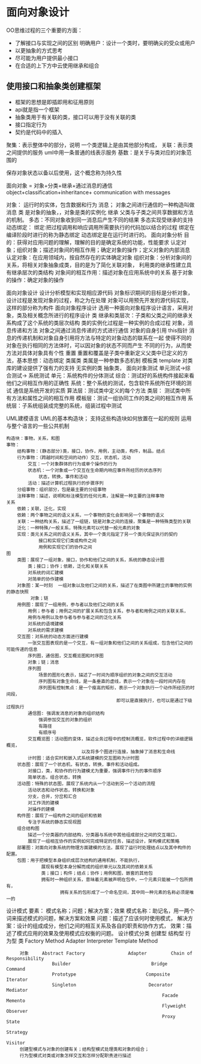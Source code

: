# 面向对象设计
OO思维过程的三个重要的方面：
- 了解接口与实现之间的区别
  明确用户：设计一个类时，要明确尖的受众或用户
- 以更抽象的方式思考
- 尽可能为用户提供最小接口
- 在合适的上下方中云使用继承和组合


## 使用接口和抽象类创建框架
- 框架的思想是即插即用和征用原则 
- api就是指一个框架
- 抽象类用于有关联的类，接口可以用于没有关联的类
- 接口指定行为 
- 契约是代码中的插入

聚集：表示整体中的部分，说明 一个类逻辑上是由其他部分构成，
关联：表示类之间提供的服务  uml中用一条普通的线表示服务
基数：是关于与类对应的对象范围的

保存对象状态以备以后使用，这个概念称为持久性





面向对象 = 对象+分类+继承+通过消息的通信
           object+classification+inheritance+ communication with messages

  对象：
    运行时的实体，包含数据和行为
  消息；
    对象之间进行通信的一种构造叫做消息
  类
    是对象的抽象，，对象是类的实例化
  继承
    父类与子类之间共享数据和方法的机制。
  多态：不同对象收到同一消息后产生不同的结果
    多态实现受继承的支持
  动态绑定：
    绑定:把过程调用和响应调用所需要执行的代码加以结合的过程
    绑定在编译阶段时进行的称为静态绑定
    动态绑定是在运行时进行的。
面向对象分析
    目的：获得对应用问题的理解，理解的目的是确定系统的功能，性能要求
    认定对象；组织对象；描述对象间的相互作用；确定对象的操作；定义对象的内部消息
     认定对象：在应用领域内，按自然存在的实体确定对象
     组织对象：分析对象间的关系，将相关对象抽象成类，目的是为了简化关联对象，
                    利用类的继承性建立具有继承层次的类结构
     对象间的相互作用：描述对象在应用系统中的关系
     基于对象的操作：确定对象的操作

面向对象设计
    设计分析模型和实现相应源代码
    对象标识期间的目标是分析对象，设计过程是发现对象的过程，称之为在处理
    对象可以用预先开发的源代码实现，这样的部分称为构件
面向对象程序设计
    选用一种面向对象程序设计语言，采用对象，类及相关概念所进行的程序设计
    类
    继承和类层次：子类和父类之间的继承关系构成了这个系统的类层次结构
        类的实例化过程是一种实例的合成过程
    对象，消息传递和方法
        对象之间通过消息传递的方式进行通信
    对象的自身引用
        this指针
        消息的传递机制和对象自身引用将方法与特定的对象动态的联系在一起
        使得不同的对象在执行相同的方法体时，可以因对象的状态不同而产生
        不同的行为，从而使方法对具体对象具有个性
    重置
        重置和覆盖是子类中重新定义父类中已定义的方法，基本思想：动态绑定
    类属类
        类属是一种参数多态机制 模板类 template
        对类库的建设提供了强有力的支持
    无实例的类
        抽象类，
面向对象测试
    单元测试->综合测试-> 系统测试
    单元：系统构件的分体测试
    综合：测试好的系统构件接起来看他们之间相互作用的正确性
    系统：整个系统的测试，包含软件系统所在环境的测试
    通信是系统开发的实质
    算法层：测试类中定义的每个方法
    类层：   测试类中所有方法和属性之间的相互作用
    模板层：测试一组协同工作的类之间的相互作用
    系统层：子系统组装成完整的系统，组装过程中测试

UML建模语言
    UML的基本构造块；
    支持这些构造块如何放置在一起的规则
    运用与整个语言的一些公共机制
    
    构造块：事物，关系，和图
    事物：
        结构事物：(静态部分)类，接口，协作，用例，主动类，构件，制品，结点
        行为事物：（跨越时间和空间的动作）交互，状态机，活动
            交互：一个对象群体的行为或单个操作的行为
            状态机：一个对象或一个交互在生命期内响应事件所经历的状态序列
                状态，转换，事件和活动
            活动：描述计算机过程执行的步骤序列
        分组事物：组织部分，包是最主要的分组事物
        注释事物：描述，说明和标注模型的任何元素，注解是一种主要的注释事物
    关系
        依赖；关联，泛化，实现
        依赖：两个事物之间的语义关系，一个事物的变化会影响另一个事物的语义
        关联：一种结构关系，描述了一组链，链是对象之间的连接，聚集是一种特殊类型的关联
        泛化：一种特殊/一般关系，特殊元素可以代替一般元素的对象
        实现：类元关系之间的语义关系，其中一个类元指定了另一个类元保证执行的契约
                接口和实现它们类或构件之间
                用例和实现它们的协作之间
    图
        类图：展现了一组对象，接口，协作和他们之间的关系，系统的静态设计图
            类；接口；协作；依赖，泛化和关联关系
            对系统的词汇建模
            对简单的协作建模
        对象图：某一时刻  一组对象以及他们之间的关系，描述了在类图中所建立的事物的实例的静态快照
             对象；链
        用例图：展现了一组用例，参与者以及他们之间的关系
            用例；参与者；用例之间的扩展关系和包含关系，参与者和用例之间的关联关系，
            用例与用例以及参与者与参与者之间的泛化关系
            对系统的语境建模
            对系统的需求建模
        交互图：对系统的动态方面进行建模
            一张交互图表现的是一个交互，有一组对象和他们之间的关系组成，包含他们之间的可能传递的信息
            序列图，通信图，交互概览图和时序图
            对象；链；消息
            序列图
                场景的图形化表示，描述了一时间为顺序组织的对象之间的交互活动
                序列图有对象生命线，是一条垂直的虚线，表示一个对象在一段时间内存在
                序列图有控制焦点：是一个瘦高的矩形，表示一个对象执行一个动作所经历的时间段，
                                             即可以是直接执行，也可以是通过下级过程执行
            通信图: 强调发消息的对象的组织结构
                强调参加交互的对象的组织
                有路径
                有顺序号
            交互概览图：活动图的变体，描述业务过程中的控制流概览，软件过程中的详细逻辑概览，
                                以及将多个图进行连接，抽象掉了消息和生命线
            计时图：适合实时和嵌入式系统建模的交互图称为计时图
        状态图：展现了一个状态机，有状态，转换，事件和活动组成。
            对接口，类，和协作的行为建模尤为重要，强调事件行为的事件顺序
            简单状态，组合状态，转换
        活动图：特殊的状态图，展现了系统内从一个活动到另一个活动的流程
            活动状态和动作状态，转换和对象
            分支，合并，分岔和汇合
            对工作流的建模
            对操作的建模
        构件图：展现了一组构件之间的组织和依赖
            专注于系统的静态实现视图
        组合结构图
            描述一个分类器的内部结构，分类器与系统中其他组成部分之间的交互端口，
            展现了一组相互协作的实例如何完成特定的任务，描述设计，架构模式和策略
        部署图：对面向对象系统的物理方面建模的方法，展现了运行时处理结点以及其中构件的配置。
        包图：用于把模型本身组织成层次结构的通用机制，不能执行，
                 展现有模型本身分解而成的组织单元以及其间的依赖关系
                 类；接口；构件；结点；协作；用例和图，嵌套的其他包
                 拥有时一种组织关系，意味着元素被声明在包中，一个元素只能被一个包所拥有，
                        拥有关系的包形成了一个命名空间，其中同一种元素的名称必须是唯一的

设计模式
    要素： 模式名称；问题；解决方案；效果
        模式名称：助记名，用一两个词来描述模式的问题，解决方案和效果
        问题：描述了应该何时使用模式，
        解决方案：设计的组成成分，他们之间的相互关系及各自的职责和协作方式，
        效果：描述了模式应用的效果及使用模式应权衡的问题。
                                设计模式分类
                    创建型                              结构型             行为型
         类        Factory Method                Adapter          Interpreter
                                                                                   Template Method
    
         对象     Abstract Factory                Adapter         Chain of Responsibility
                     Builder                              Bridge           Command
                     Prototype                          Composite    Iterator
                     Singleton                           Decorator     Mediator
                                                              Facade          Memento
                                                              Flyweight      Observer
                                                              Proxy             State
                                                                                    Strategy
                                                                                    Visitor
         创建型模式与对象的创建有关；结构型模式处理类和对象的组合；
         行为型模式对类或对象怎样交互和怎样分配职责进行描述

